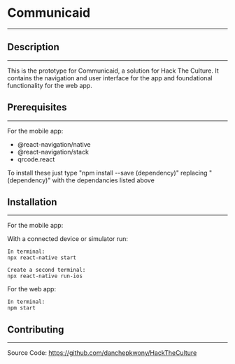 # Communicaid
---

## Description
---

This is the prototype for Communicaid, a solution for Hack The Culture. It contains the navigation and user interface for the app and foundational functionality for the web app. 

## Prerequisites
---
For the mobile app:

* @react-navigation/native
* @react-navigation/stack
* qrcode.react

To install these just type "npm install --save (dependency)"
replacing "(dependency)" with the dependancies listed above

## Installation
---

For the mobile app:

With a connected device or simulator run:

    In terminal:
    npx react-native start

    Create a second terminal:
    npx react-native run-ios

For the web app:

    In terminal: 
    npm start

## Contributing
---

Source Code: https://github.com/danchepkwony/HackTheCulture
